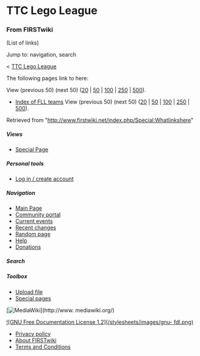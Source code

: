 # TTC Lego League

### From FIRSTwiki

(List of links)

Jump to: navigation, search

&lt; [TTC Lego League](/index.php?title=TTC_Lego_League&redirect=no "TTC Lego
League" )  

The following pages link to here:

View (previous 50) (next 50)
([20](/index.php?title=Special:Whatlinkshere/TTC_Lego_League&limit=20&from=0
"Special:Whatlinkshere/TTC Lego League" ) |
[50](/index.php?title=Special:Whatlinkshere/TTC_Lego_League&limit=50&from=0
"Special:Whatlinkshere/TTC Lego League" ) |
[100](/index.php?title=Special:Whatlinkshere/TTC_Lego_League&limit=100&from=0
"Special:Whatlinkshere/TTC Lego League" ) |
[250](/index.php?title=Special:Whatlinkshere/TTC_Lego_League&limit=250&from=0
"Special:Whatlinkshere/TTC Lego League" ) |
[500](/index.php?title=Special:Whatlinkshere/TTC_Lego_League&limit=500&from=0
"Special:Whatlinkshere/TTC Lego League" )).

  * [Index of FLL teams](/index.php/Index_of_FLL_teams "Index of FLL teams" )
View (previous 50) (next 50)
([20](/index.php?title=Special:Whatlinkshere/TTC_Lego_League&limit=20&from=0
"Special:Whatlinkshere/TTC Lego League" ) |
[50](/index.php?title=Special:Whatlinkshere/TTC_Lego_League&limit=50&from=0
"Special:Whatlinkshere/TTC Lego League" ) |
[100](/index.php?title=Special:Whatlinkshere/TTC_Lego_League&limit=100&from=0
"Special:Whatlinkshere/TTC Lego League" ) |
[250](/index.php?title=Special:Whatlinkshere/TTC_Lego_League&limit=250&from=0
"Special:Whatlinkshere/TTC Lego League" ) |
[500](/index.php?title=Special:Whatlinkshere/TTC_Lego_League&limit=500&from=0
"Special:Whatlinkshere/TTC Lego League" )).

Retrieved from "<http://www.firstwiki.net/index.php/Special:Whatlinkshere>"

##### Views

  * [Special Page](/index.php/Special:Whatlinkshere/TTC_Lego_League)

##### Personal tools

  * [Log in / create account](/index.php?title=Special:Userlogin&returnto=Special:Whatlinkshere)

[](/index.php/Main_Page "Main Page" )

##### Navigation

  * [Main Page](/index.php/Main_Page)
  * [Community portal](/index.php/FIRSTwiki:Community_portal)
  * [Current events](/index.php/Current_events)
  * [Recent changes](/index.php/Special:Recentchanges)
  * [Random page](/index.php/Special:Random)
  * [Help](/index.php/Help:Contents)
  * [Donations](/index.php/FIRSTwiki:Site_support)

##### Search



##### Toolbox

  * [Upload file](/index.php/Special:Upload)
  * [Special pages](/index.php/Special:Specialpages)

[![MediaWiki](/skins/common/images/poweredby_mediawiki_88x31.png)](http://www.
mediawiki.org/)

[![GNU Free Documentation License 1.2](/stylesheets/images/gnu-
fdl.png)](http://www.gnu.org/copyleft/fdl.html)

  * [Privacy policy](/index.php/FIRSTwiki:Privacy_policy "FIRSTwiki:Privacy policy" )
  * [About FIRSTwiki](/index.php/FIRSTwiki:About "FIRSTwiki:About" )
  * [Terms and Conditions](/index.php/FIRSTwiki:Terms_and_conditions "FIRSTwiki:Terms and conditions" )

